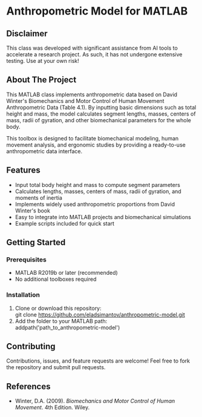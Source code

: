 # Anthropometric Model for MATLAB
## Disclaimer
This class was developed with significant assistance from AI tools to accelerate a research project. 
As such, it has not undergone extensive testing. Use at your own risk!

## About The Project

This MATLAB class implements anthropometric data based on David Winter's Biomechanics and Motor Control of Human Movement Anthropometric Data (Table 4.1). 
By inputting basic dimensions such as total height and mass, the model calculates segment lengths, masses, centers of mass, radii of gyration, and other biomechanical parameters for the whole body.

This toolbox is designed to facilitate biomechanical modeling, human movement analysis, and ergonomic studies by providing a ready-to-use anthropometric data interface.

## Features

- Input total body height and mass to compute segment parameters  
- Calculates lengths, masses, centers of mass, radii of gyration, and moments of inertia  
- Implements widely used anthropometric proportions from David Winter's book  
- Easy to integrate into MATLAB projects and biomechanical simulations  
- Example scripts included for quick start

## Getting Started

### Prerequisites

- MATLAB R2019b or later (recommended)  
- No additional toolboxes required

### Installation

1. Clone or download this repository:  
git clone https://github.com/eladsimantov/anthropometric-model.git
2. Add the folder to your MATLAB path:  
addpath('path_to_anthropometric-model')

## Contributing
Contributions, issues, and feature requests are welcome! Feel free to fork the repository and submit pull requests.

## References

- Winter, D.A. (2009). *Biomechanics and Motor Control of Human Movement*. 4th Edition. Wiley.



